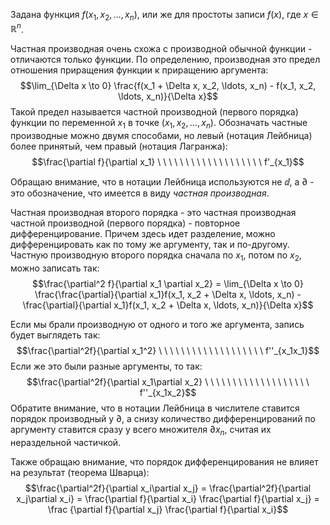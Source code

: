 Задана функция $f(x_1, x_2, \ldots, x_n)$, или же для простоты записи $f(x)$, где $x \in \mathbb R^n$.

Частная производная очень схожа с производной обычной функции - отличаются только функции. По определению, производная это предел отношения приращения функции к приращению аргумента:
$$\lim_{\Delta x \to 0} \frac{f(x_1 + \Delta x, x_2, \ldots, x_n) - f(x_1, x_2, \ldots, x_n)}{\Delta x}$$
Такой предел называется частной производной (первого порядка) функции по переменной $x_1$ в точке $(x_1, x_2, \ldots, x_n)$. Обозначать частные производные можно двумя способами, но левый (нотация Лейбница) более принятый, чем правый (нотация Лагранжа):
$$\frac{\partial f}{\partial x_1} \ \ \ \ \ \ \ \ \ \ \ \ \ \ \ \ \ \ \ f'_{x_1}$$

Обращаю внимание, что в нотации Лейбница используются не $\dd$, а $\partial$ - это обозначение, что имеется в виду *частная производная*.

Частная производная второго порядка - это частная производная частной производной (первого порядка) - повторное дифференцирование. Причем здесь идет разделение, можно дифференцировать как по тому же аргументу, так и по-другому. Частную производную второго порядка сначала по $x_1$, потом по $x_2$, можно записать так:
$$\frac{\partial^2 f}{\partial x_1 \partial x_2} = \lim_{\Delta x \to 0} \frac{\frac{\partial}{\partial x_1}f(x_1, x_2 + \Delta x, \ldots, x_n)  - \frac{\partial}{\partial x_1}f(x_1, x_2 + \Delta x, \ldots, x_n)}{\Delta x}$$

Если мы брали производную от одного и того же аргумента, запись будет выглядеть так:
$$\frac{\partial^2f}{\partial x_1^2} \ \ \ \ \ \ \ \ \ \ \ \ \ \ \ \ \ \ \ f''_{x_1x_1}$$
Если же это были разные аргументы, то так:
$$\frac{\partial^2f}{\partial x_1\partial x_2} \ \ \ \ \ \ \ \ \ \ \ \ \ \ \ \ \ \ \ f''_{x_1x_2}$$
Обратите внимание, что в нотации Лейбница в числителе ставится порядок производный у $\partial$, а снизу количество дифференцирований по аргументу ставится сразу у всего множителя $\partial x_n$, считая их нераздельной частичкой.

Также обращаю внимание, что порядок дифференцирования не влияет на результат (теорема Шварца):
$$\frac{\partial^2f}{\partial x_i\partial x_j} = \frac{\partial^2f}{\partial x_j\partial x_i} = \frac{\partial f}{\partial x_i} \frac{\partial f}{\partial x_j} = \frac {\partial f}{\partial x_j} \frac{\partial f}{\partial x_i}$$

